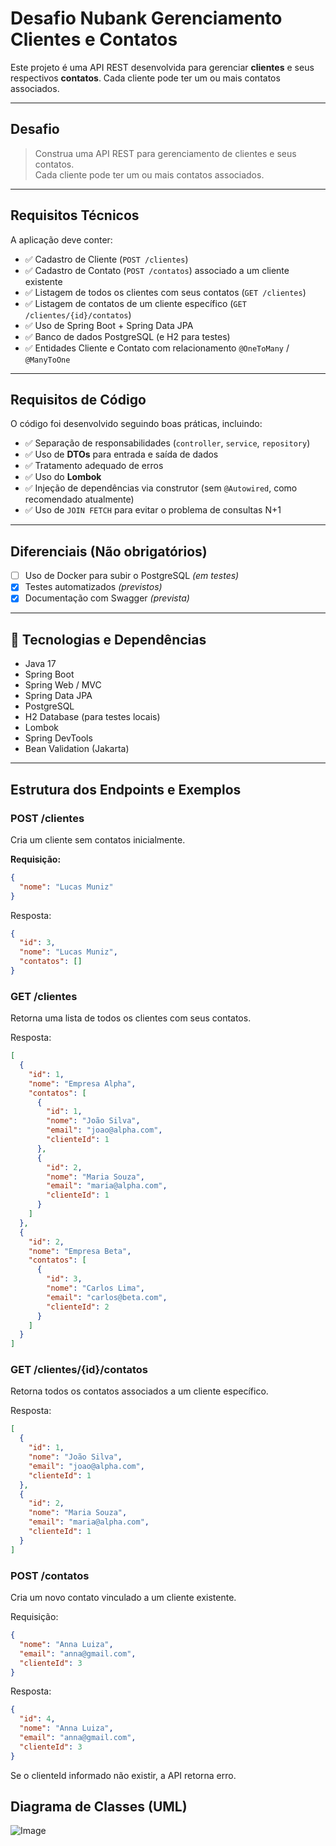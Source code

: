 # Desafio Nubank Gerenciamento Clientes e Contatos

Este projeto é uma API REST desenvolvida para gerenciar **clientes** e seus respectivos **contatos**. Cada cliente pode ter um ou mais contatos associados.

---

## Desafio

> Construa uma API REST para gerenciamento de clientes e seus contatos.  
> Cada cliente pode ter um ou mais contatos associados.

---

## Requisitos Técnicos

A aplicação deve conter:

- ✅ Cadastro de Cliente (`POST /clientes`)
- ✅ Cadastro de Contato (`POST /contatos`) associado a um cliente existente
- ✅ Listagem de todos os clientes com seus contatos (`GET /clientes`)
- ✅ Listagem de contatos de um cliente específico (`GET /clientes/{id}/contatos`)
- ✅ Uso de Spring Boot + Spring Data JPA
- ✅ Banco de dados PostgreSQL (e H2 para testes)
- ✅ Entidades Cliente e Contato com relacionamento `@OneToMany` / `@ManyToOne`

---

## Requisitos de Código

O código foi desenvolvido seguindo boas práticas, incluindo:

- ✅ Separação de responsabilidades (`controller`, `service`, `repository`)
- ✅ Uso de **DTOs** para entrada e saída de dados
- ✅ Tratamento adequado de erros
- ✅ Uso do **Lombok**
- ✅ Injeção de dependências via construtor (sem `@Autowired`, como recomendado atualmente)
- ✅ Uso de `JOIN FETCH` para evitar o problema de consultas N+1

---

## Diferenciais (Não obrigatórios)

- [ ] Uso de Docker para subir o PostgreSQL *(em testes)*
- [x] Testes automatizados *(previstos)*
- [x] Documentação com Swagger *(prevista)*

---

## 🔌 Tecnologias e Dependências

- Java 17
- Spring Boot
- Spring Web / MVC
- Spring Data JPA
- PostgreSQL
- H2 Database (para testes locais)
- Lombok
- Spring DevTools
- Bean Validation (Jakarta)

---

## Estrutura dos Endpoints e Exemplos

### POST /clientes

Cria um cliente sem contatos inicialmente.

**Requisição:**
```json
{
  "nome": "Lucas Muniz"
}
```

Resposta:

```json
{
  "id": 3,
  "nome": "Lucas Muniz",
  "contatos": []
}
```

### GET /clientes
Retorna uma lista de todos os clientes com seus contatos.

Resposta:

```json
[
  {
    "id": 1,
    "nome": "Empresa Alpha",
    "contatos": [
      {
        "id": 1,
        "nome": "João Silva",
        "email": "joao@alpha.com",
        "clienteId": 1
      },
      {
        "id": 2,
        "nome": "Maria Souza",
        "email": "maria@alpha.com",
        "clienteId": 1
      }
    ]
  },
  {
    "id": 2,
    "nome": "Empresa Beta",
    "contatos": [
      {
        "id": 3,
        "nome": "Carlos Lima",
        "email": "carlos@beta.com",
        "clienteId": 2
      }
    ]
  }
]
```

### GET /clientes/{id}/contatos
Retorna todos os contatos associados a um cliente específico.

Resposta:

```json
[
  {
    "id": 1,
    "nome": "João Silva",
    "email": "joao@alpha.com",
    "clienteId": 1
  },
  {
    "id": 2,
    "nome": "Maria Souza",
    "email": "maria@alpha.com",
    "clienteId": 1
  }
]
```

### POST /contatos
Cria um novo contato vinculado a um cliente existente.

Requisição:

```json
{
  "nome": "Anna Luiza",
  "email": "anna@gmail.com",
  "clienteId": 3
}
```
Resposta:

```json
{
  "id": 4,
  "nome": "Anna Luiza",
  "email": "anna@gmail.com",
  "clienteId": 3
}
```

Se o clienteId informado não existir, a API retorna erro.

## Diagrama de Classes (UML)

![Image](https://github.com/user-attachments/assets/84f3f5d5-799c-4f05-a3ce-73233af13f09)
